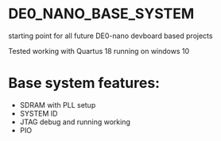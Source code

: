 # DE0_NANO_BASE_SYSTEM
starting point for all future DE0-nano devboard based projects

Tested working with Quartus 18 running on windows 10

# Base system features:
* SDRAM with PLL setup
* SYSTEM ID
* JTAG debug and running working
* PIO
